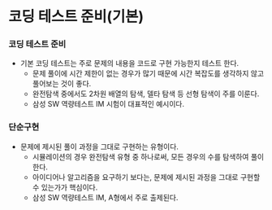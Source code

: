 # 코딩 테스트 준비(기본)

### 코딩 테스트 준비

- 기본 코딩 테스트는 주로 문제의 내용을 코드로 구현 가능한지 테스트 한다.
  - 문제 풀이에 시간 제한이 없는 경우가 많기 때문에 시간 복잡도를 생각하지 않고 풀어보는 것이 좋다.
  - 완전탐색 중에서도 2차원 배열의 탐색, 델타 탐색 등 선형 탐색이 주를 이룬다.
  - 삼성 SW 역량테스트 IM 시험이 대표적인 예시이다.



### 단순구현

- 문제에 제시된 풀이 과정을 그대로 구현하는 유형이다.
  - 시뮬레이션의 경우 완전탐색 유형 중 하나로써, 모든 경우의 수를 탐색하여 풀이한다.
  - 아이디어나 알고리즘을 요구하기 보다는, 문제에 제시된 과정을 그대로 구현할 수 있는가가 핵심이다.
  - 삼성 SW 역량테스트 IM, A형에서 주로 출제된다.